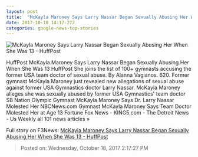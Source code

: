 ```yaml
---
layout: post
title:  "McKayla Maroney Says Larry Nassar Began Sexually Abusing Her When She Was 13 - HuffPost"
date: 2017-10-18 14:17:27Z
categories: google-news-top-stories
---
```


![McKayla Maroney Says Larry Nassar Began Sexually Abusing Her When She Was 13 - HuffPost](https://img.huffingtonpost.com/asset/59e752601400002f068c870c.jpeg?cache=m4rnx3dqv4&ops=1910_1000)

HuffPost McKayla Maroney Says Larry Nassar Began Sexually Abusing Her When She Was 13 HuffPost She joins the list of 100+ gymnasts accusing the former USA team doctor of sexual abuse. By Alanna Vagianos. 620. Former gymnast McKayla Maroney just revealed new allegations of sexual abuse against former USA Gymnastics doctor Larry Nassar. McKayla Maroney alleges she was sexually abused by former USA Gymnastics' team doctor SB Nation Olympic Gymnast McKayla Maroney Says Dr. Larry Nassar Molested Her NBCNews.com Gymnast McKayla Maroney Says Team Doctor Molested Her at Age 13 Fortune Fox News - KING5.com - The Detroit News - Us Weekly all 101 news articles »


Full story on F3News: [McKayla Maroney Says Larry Nassar Began Sexually Abusing Her When She Was 13 - HuffPost](http://www.f3nws.com/n/zsgCYD)

> Posted on: Wednesday, October 18, 2017 2:17:27 PM
